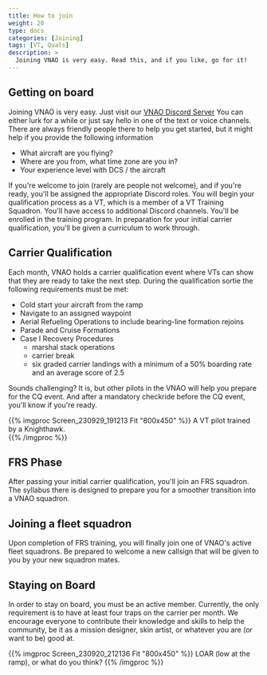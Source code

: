 ```yaml
---
title: How to join
weight: 20
type: docs
categories: [Joining]
tags: [VT, Quals]
description: >
  Joining VNAO is very easy. Read this, and if you like, go for it!
---
```


## Getting on board

Joining VNAO is very easy. Just visit our [VNAO Discord Server](https://discord.gg/3uMcCJynu6) You can either lurk for a while or just say hello in one of the text or voice channels. There are always friendly people there to help you get started, but it might help if you provide the following information
 - What aircraft are you flying?
 - Where are you from, what time zone are you in?
 - Your experience level with DCS / the aircraft

If you're welcome to join (rarely are people not welcome), and if you're ready, you'll be assigned the appropriate Discord roles. You will begin your qualification process as a VT, which is a member of a VT Training Squadron. You'll have access to additional Discord channels. You'll be enrolled in the training program. In preparation for your initial carrier qualification, you'll be given a curriculum to work through. 

## Carrier Qualification

Each month, VNAO holds a carrier qualification event where VTs can show that they are ready to take the next step. During the qualification sortie the following requirements must be met:
 
- Cold start your aircraft from the ramp
- Navigate to an assigned waypoint
- Aerial Refueling Operations to include bearing-line formation rejoins
- Parade and Cruise Formations
- Case I Recovery Procedures
	- marshal stack operations
	- carrier break
	- six graded carrier landings with a minimum of a 50% boarding rate and an average score of 2.5

Sounds challenging? It is, but other pilots in the VNAO will help you prepare for the CQ event. And after a mandatory checkride before the CQ event, you'll know if you're ready. 


{{% imgproc Screen_230929_191213 Fit "800x450" %}}
A VT pilot trained by a Knighthawk.  
{{% /imgproc %}}

## FRS Phase
After passing your initial carrier qualification, you'll join an FRS squadron. The syllabus there is designed to prepare you for a smoother transition into a VNAO squadron. 

## Joining a fleet squadron
Upon completion of FRS training, you will finally join one of VNAO's active fleet squadrons. Be prepared to welcome a new callsign that will be given to you by your new squadron mates.

## Staying on Board 
In order to stay on board, you must be an active member. Currently, the only requirement is to have at least four traps on the carrier per month. We encourage everyone to contribute their knowledge and skills to help the community, be it as a mission designer, skin artist, or whatever you are (or want to be) good at.


{{% imgproc Screen_230920_212136 Fit "800x450" %}}
LOAR (low at the ramp), or what do you think?
{{% /imgproc %}}


